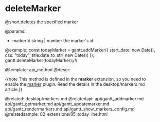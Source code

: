 deleteMarker
=============

@short:deletes the specified marker

@params:
- markerId	string | number	the marker's id


@example:
const todayMarker = gantt.addMarker({
    start_date: new Date(),
    css: "today",
    title:date_to_str( new Date())
});
gantt.deleteMarker(todayMarker);/*!*/


@template:	api_method
@descr:

{{note This method is defined in the **marker** extension, so you need to enable the [marker](desktop/extensions_list.md#verticalmarker) plugin. Read the details in the desktop/markers.md article.}}



@related:
	desktop/markers.md
@relatedapi:
	api/gantt_addmarker.md
	api/gantt_getmarker.md
	api/gantt_updatemarker.md
	api/gantt_rendermarkers.md
    api/gantt_show_markers_config.md
@relatedsample:
	02_extensions/05_today_line.html
